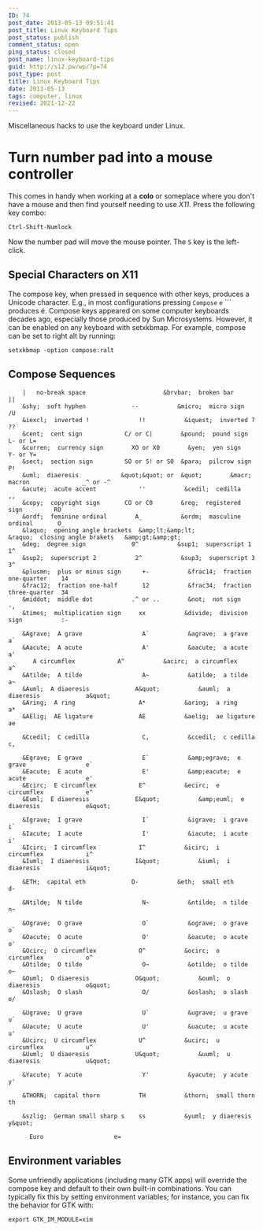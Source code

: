 ```yaml
---
ID: 74
post_date: 2013-05-13 09:51:41
post_title: Linux Keyboard Tips
post_status: publish
comment_status: open
ping_status: closed
post_name: linux-keyboard-tips
guid: http://s12.pw/wp/?p=74
post_type: post
title: Linux Keyboard Tips
date: 2013-05-13
tags: computer, linux
revised: 2021-12-22
---
```


Miscellaneous hacks to use the keyboard under Linux.

# Turn number pad into a mouse controller

This comes in handy when working at a **colo** or someplace where you
don't have a mouse and then find yourself needing to use _X11_. Press
the following key combo:

    Ctrl-Shift-Numlock

Now the number pad will move the mouse pointer. The `5` key is the
left-click.

## Special Characters on X11


The compose key, when pressed in sequence with other keys, produces a
Unicode character. E.g., in most configurations pressing `Compose` `e`
`\`` produces &eacute;. Compose keys appeared on some computer keyboards
decades ago, especially those produced by Sun Microsystems. However,
it can be enabled on any keyboard with setxkbmap. For example, compose
can be set to right alt by running:

    setxkbmap -option compose:ralt

## Compose Sequences

```
    |   no-break space                      &brvbar;  broken bar              ||
    &shy;  soft hyphen             --           &micro;  micro sign              /U
    &iexcl;  inverted !              !!           &iquest;  inverted ?              ??
    &cent;  cent sign            C/ or C|        &pound;  pound sign           L- or L=
    &curren;  currency sign        XO or X0        &yen;  yen sign             Y- or Y=
    &sect;  section sign         SO or S! or S0  &para;  pilcrow sign            P!
    &uml;  diaeresis            &quot;&quot; or  &quot;        &macr;  macron               _^ or -^
    &acute;  acute accent            ''           &cedil;  cedilla                 ,,
    &copy;  copyright sign       CO or C0        &reg;  registered sign         RO
    &ordf;  feminine ordinal        A_           &ordm;  masculine ordinal       O_
    &laquo;  opening angle brackets  &amp;lt;&amp;lt;           &raquo;  closing angle brakets   &amp;gt;&amp;gt;
    &deg;  degree sign             0^           &sup1;  superscript 1           1^
    &sup2;  superscript 2           2^           &sup3;  superscript 3           3^
    &plusmn;  plus or minus sign      +-           &frac14;  fraction one-quarter    14
    &frac12;  fraction one-half       12           &frac34;  fraction three-quarter  34
    &middot;  middle dot           .^ or ..        &not;  not sign                -,
    &times;  multiplication sign     xx           &divide;  division sign           :-

    &Agrave;  A grave                 A`           &agrave;  a grave                 a`
    &Aacute;  A acute                 A'           &aacute;  a acute                 a'
       A circumflex            A^           &acirc;  a circumflex            a^
    &Atilde;  A tilde                 A~           &atilde;  a tilde                 a~
    &Auml;  A diaeresis             A&quot;           &auml;  a diaeresis             a&quot;
    &Aring;  A ring                  A*           &aring;  a ring                  a*
    &AElig;  AE ligature             AE           &aelig;  ae ligature             ae

    &Ccedil;  C cedilla               C,           &ccedil;  c cedilla               c,

    &Egrave;  E grave                 E`           &amp;egrave;  e grave                 e`
    &Eacute;  E acute                 E'           &amp;eacute;  e acute                 e'
    &Ecirc;  E circumflex            E^           &ecirc;  e circumflex            e^
    &Euml;  E diaeresis             E&quot;           &amp;euml;  e diaeresis             e&quot;

    &Igrave;  I grave                 I`           &igrave;  i grave                 i`
    &Iacute;  I acute                 I'           &iacute;  i acute                 i'
    &Icirc;  I circumflex            I^           &icirc;  i circumflex            i^
    &Iuml;  I diaeresis             I&quot;           &iuml;  i diaeresis             i&quot;

    &ETH;  capital eth             D-           &eth;  small eth               d-

    &Ntilde;  N tilde                 N~           &ntilde;  n tilde                 n~

    &Ograve;  O grave                 O`           &ograve;  o grave                 o`
    &Oacute;  O acute                 O'           &oacute;  o acute                 o'
    &Ocirc;  O circumflex            O^           &ocirc;  o circumflex            o^
    &Otilde;  O tilde                 O~           &otilde;  o tilde                 o~
    &Ouml;  O diaeresis             O&quot;           &ouml;  o diaeresis             o&quot;
    &Oslash;  O slash                 O/           &oslash;  o slash                 o/

    &Ugrave;  U grave                 U`           &ugrave;  u grave                 u`
    &Uacute;  U acute                 U'           &uacute;  u acute                 u'
    &Ucirc;  U circumflex            U^           &ucirc;  u circumflex            u^
    &Uuml;  U diaeresis             U&quot;           &uuml;  u diaeresis             u&quot;

    &Yacute;  Y acute                 Y'           &yacute;  y acute                 y'

    &THORN;  capital thorn           TH           &thorn;  small thorn             th

    &szlig;  German small sharp s    ss           &yuml;  y diaeresis             y&quot;

      Euro                    e=
```

## Environment variables


Some unfriendly applications (including many GTK apps) will override
the compose key and default to their own built-in combinations. You
can typically fix this by setting environment variables; for instance,
you can fix the behavior for GTK with:

    export GTK_IM_MODULE=xim


